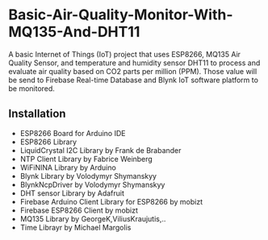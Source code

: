 # Basic-Air-Quality-Monitor-With-MQ135-And-DHT11
A basic Internet of Things (IoT) project that uses ESP8266, MQ135 Air Quality Sensor, and temperature and humidity sensor DHT11 to process and evaluate air quality based on CO2 parts per million (PPM). Those value will be send to Firebase Real-time Database and Blynk IoT software platform to be monitored.

## Installation
- ESP8266 Board for Arduino IDE
- ESP8266 Library
- LiquidCrystal I2C Library by Frank de Brabander
- NTP Client Library by Fabrice Weinberg
- WiFiNINA Library by Arduino
- Blynk Library by Volodymyr Shymanskyy
- BlynkNcpDriver by Volodymyr Shymanskyy
- DHT sensor Library by Adafruit
- Firebase Arduino Client Library for ESP8266 by mobizt
- Firebase ESP8266 Client by mobizt
- MQ135 Library by GeorgeK,ViliusKraujutis,..
- Time Librayr by Michael Margolis
